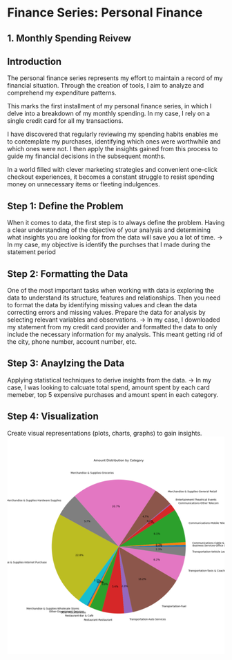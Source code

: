 # Finance Series: Personal Finance 
## 1. Monthly Spending Reivew
## Introduction

The personal finance series represents my effort to maintain a record of my financial situation. Through the creation of tools, I aim to analyze and comprehend my expenditure patterns.

This marks the first installment of my personal finance series, in which I delve into a breakdown of my monthly spending. In my case, I rely on a single credit card for all my transactions.

I have discovered that regularly reviewing my spending habits enables me to contemplate my purchases, identifying which ones were worthwhile and which ones were not. I then apply the insights gained from this process to guide my financial decisions in the subsequent months.

In a world filled with clever marketing strategies and convenient one-click checkout experiences, it becomes a constant struggle to resist spending money on unnecessary items or fleeting indulgences.

## Step 1: Define the Problem
When it comes to data, the first step is to always define the problem. Having a clear understanding of the objective of your analysis and determining what insights you are looking for from the data will save you a lot of time. 
-> In my case, my objective is identify the purchses that I made during the statement period

## Step 2: Formatting the Data
One of the most important tasks when working with data is exploring the data to understand its structure, features and relationships. Then you need to format the data by identifying missing values and clean the data correcting errors and missing values. Prepare the data for analysis by selecting relevant variables and observations.
-> In my case, I downloaded my statement from my credit card provider and formatted the data to only include the necessary information for my analysis. This meant getting rid of the city, phone number, account number, etc. 

## Step 3: Anaylzing the Data
Applying statistical techniques to derive insights from the data. 
-> In my case, I was looking to calcuate total spend, amount spent by each card memeber, top 5 expensive purchases and amount spent in each category. 

## Step 4: Visualization
Create visual representations (plots, charts, graphs) to gain insights. 
![Visualization](plots/pie_amt_cat.png)